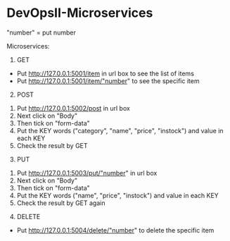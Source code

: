 # DevOpsII-Microservices
"number" = put number

Microservices:
1. GET
- Put http://127.0.0.1:5001/item in url box to see the list of items
- Put http://127.0.0.1:5001/item/"number" to see the specific item

2. POST
1) Put http://127.0.0.1:5002/post in url box 
2) Next click on "Body"
3) Then tick on "form-data"
4) Put the KEY words ("category", "name", "price", "instock") and value in each KEY
5) Check the result by GET

3. PUT
1) Put http://127.0.0.1:5003/put/"number" in url box 
2) Next click on "Body"
3) Then tick on "form-data"
4) Put the KEY words ("name", "price", "instock") and value in each KEY
5) Check the result by GET again

4. DELETE
- Put http://127.0.0.1:5004/delete/"number" to delete the specific item
